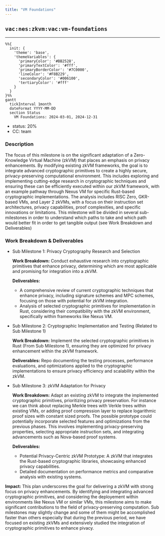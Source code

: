 ```yaml
---
title: "VM Foundations"
---
```

## `vac:nes:zkvm:vac:vm-foundations`
---

```mermaid
%%{ 
  init: { 
    'theme': 'base', 
    'themeVariables': { 
      'primaryColor': '#BB2528', 
      'primaryTextColor': '#fff', 
      'primaryBorderColor': '#7C0000', 
      'lineColor': '#F8B229', 
      'secondaryColor': '#006100', 
      'tertiaryColor': '#fff' 
    } 
  } 
}%%
gantt
  tickInterval 1month
  dateFormat YYYY-MM-DD 
  section Status
    VM Foundations: 2024-03-01, 2024-12-31
```

- status: 20%
- CC: team

### Description

The focus of this milestone is on the significant adaptation of a Zero-Knowledge Virtual Machine (zkVM) that places an emphasis on privacy enhancements. By modifying existing zkVM frameworks, the goal is to integrate advanced cryptographic primitives to create a highly secure, privacy-preserving computational environment. This includes exploring and implementing cutting-edge research in cryptographic techniques and ensuring these can be efficiently executed within our zkVM framework, with an example pathway through Nexus VM for specific Rust-based cryptographic implementations. The analysis includes RISC Zero, GKR-based VMs, and Layer 2 zkVMs, with a focus on their instruction set architectures, privacy capabilities, proof complexities, and specific innovations or limitations. This milestone will be divided in several sub-milestones in order to understand which paths to take and which path would better fit in order to get tangible output (see Work Breakdown and Deliverables)


### Work Breakdown & Deliverables
* Sub Milestone 1: Privacy Cryptography Research and Selection

  **Work Breakdown:** Conduct exhaustive research into cryptographic primitives that enhance privacy, determining which are most applicable and promising for integration into a zkVM.
  
  **Deliverables:**
    * A comprehensive review of current cryptographic techniques that enhance privacy, including signature schemes and MPC schemes, focusing on those with potential for zkVM integration.
    * Analysis of selected cryptographic primitives for implementation in Rust, considering their compatibility with the zkVM environment, specifically within frameworks like Nexus VM.

* Sub Milestone 2: Cryptographic Implementation and Testing (Related to Sub Milestone 1)

  **Work Breakdown:** Implement the selected cryptographic primitives in Rust (From Sub Milestone 1), ensuring they are optimized for privacy enhancement within the zkVM framework.
  
  **Deliverables:** Repo documenting the testing processes, performance evaluations, and optimizations applied to the cryptographic implementations to ensure privacy efficiency and scalability within the zkVM.


* Sub Milestone 3: zkVM Adaptation for Privacy

  **Work Breakdown:** Adapt an existing zkVM to integrate the implemented cryptographic primitives, prioritizing privacy preservation. For instance we can think about replacing Merkle trees with Verkle trees within existing VMs, or adding proof compression layer to replace logarithmic proof sizes with constant sized proofs. The possible prototype could potentially incorporate selected features and optimizations from the previous phases. This involves implementing privacy-preserving properties, selecting appropriate instruction sets, and integrating advancements such as Nova-based proof systems.
  
  **Deliverables:**
  * Potential Privacy-Centric zkVM Prototype: A zkVM that integrates the Rust-based cryptographic libraries, showcasing enhanced privacy capabilities.
  * Detailed documentation on performance metrics and comparative analysis with existing systems.

**Impact:** This plan underscores the goal for delivering a zkVM with strong focus on privacy enhancements. By identifying and integrating advanced cryptographic primitives, and considering the deployement within environments like Nexus VM or similar VMs, this milestone aims to make significant contributions to the field of privacy-preserving computation. Sub milestones may slightly change and some of them might be accomplished faster than others especially that during the previous period, we have focused on existing zkVMs and extensively studied the integration of cryptographic primitives to enhance pivacy.



